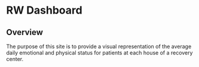 # RW Dashboard

## Overview
The purpose of this site is to provide a visual representation of the average daily emotional and physical status for patients at each house of a recovery center. 
